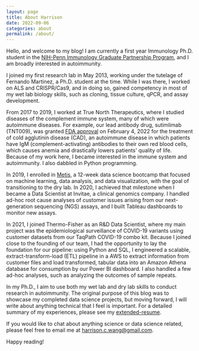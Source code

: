 ```yaml
---
layout: page
title: About Harrison
date: 2022-09-06
categories: about
permalink: /about/
---
```




Hello, and welcome to my blog! I am currently a first year Immunology Ph.D. student in the [NIH-Penn Immunology Graduate Partnership Program](https://www.med.upenn.edu/nih-igg-partnership/), and I am broadly interested in autoimmunity.

I joined my first research lab in May 2013, working under the tutelage of Fernando Martinez, a Ph.D. student at the time. While I was there, I worked on ALS and CRISPR/Cas9, and in doing so, gained competency in most of my wet lab biology skills, such as cloning, tissue culture, qPCR, and assay development.

From 2017 to 2019, I worked at True North Therapeutics, where I studied diseases of the complement immune system, many of which were autoimmune diseases. For example, our lead antibody drug, sutimlimab (TNT009), was granted [FDA approval](https://www.fda.gov/drugs/news-events-human-drugs/fda-approves-treatment-adults-rare-type-anemia) on February 4, 2022 for the treatment of cold agglutinin disease (CAD), an autoimmune disease in which patients have IgM (complement-activating) antibodies to their own red blood cells, which causes anemia and drastically lowers patients' quality of life. Because of my work here, I became interested in the immune system and autoimmunity. I also dabbled in Python programming.

In 2019, I enrolled in [Metis](https://www.thisismetis.com/), a 12-week data science bootcamp that focused on machine learning, data analysis, and data visualization, with the goal of transitioning to the dry lab. In 2020, I achieved that milestone when I became a Data Scientist at Invitae, a clinical genomics company. I handled ad-hoc root cause analyses of customer issues arising from our next-generation sequencing (NGS) assays, and I built Tableau dashboards to monitor new assays.

In 2021, I joined Thermo-Fisher as an R&D Data Scientist, where my main project was the epidemiological surveillance of COVID-19 variants using customer datasets from our TaqPath COVID-19 combo kit. Because I joined close to the founding of our team, I had the opportunity to lay the foundation for our pipeline: using Python and SQL, I engineered a scalable, extract-transform-load (ETL) pipeline in a AWS to extract information from customer files and load transformed, tabular data into an Amazon Athena database for consumption by our Power BI dashboard. I also handled a few ad-hoc analyses, such as analyzing the outcomes of sample repeats.

In my Ph.D., I aim to use both my wet lab and dry lab skills to conduct research in autoimmunity. The original purpose of this blog was to showcase my completed data science projects, but moving forward, I will write about anything technical that I feel is important. For a detailed summary of my experiences, please see my [extended-resume](https://harrisonized.github.io/resume/harrison-wang-extended-resume.pdf).

If you would like to chat about anything science or data science related, please feel free to email me at [harrison.c.wang@gmail.com](mailto:harrison.c.wang@gmail.com).

Happy reading!

